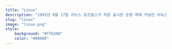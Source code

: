 ```yaml
---
title: "Linux"
description: "1991년 9월 17일 리누스 토르발스가 처음 출시한 운영 체제 커널인 리눅스 커널에 기반을 둔 오픈 소스 유닉스 계열 운영 체제 계열"
slug: "linux"
image: "linux.png"
style:
    background: "#ffb300"
    color: "#00000"
---
```


